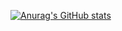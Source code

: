 [![Anurag's GitHub stats](https://github-readme-stats.vercel.app/api?username=rdelorier&count_private=true&show_icons=true&theme=blue-green)](https://github.com/anuraghazra/github-readme-stats)
